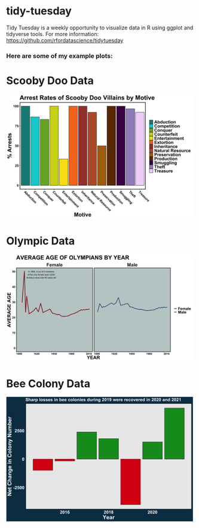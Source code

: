 # tidy-tuesday
Tidy Tuesday is a weekly opportunity to visualize data in R using ggplot and tidyverse tools. For more information: https://github.com/rfordatascience/tidytuesday

### Here are some of my example plots:


# Scooby Doo Data

<img src="https://github.com/mfrankz/tidy-tuesday/blob/main/2021_Wk29_Scooby/scooby_arrests.png" width="500">



# Olympic Data

<img src="https://github.com/mfrankz/tidy-tuesday/blob/main/2021_Wk31_Olympics/olympian_age.png" width="500">



# Bee Colony Data

<img src="https://github.com/mfrankz/tidy-tuesday/blob/main/2022_Wk2_Bees/bees.png" width="500">

